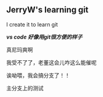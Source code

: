 ## JerryW's learning git
I create it to learn git

***vs code 好像用git很方便的样子***

真尼玛爽啊

我受不了了，老董这会儿咋这么能催呢

诶呦喂，我会搞分支了！！

主分支上的测试